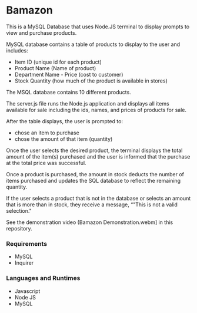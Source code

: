 # Bamazon

This is a MySQL Database that uses Node.JS terminal to display prompts to view and purchase products.

MySQL database contains a table of products to display to the user and includes: 
- Item ID (unique id for each product) 
- Product Name (Name of product) 
- Department Name - Price (cost to customer) 
- Stock Quantity (how much of the product is available in stores)

The MSQL database contains 10 different products.

The server.js file runs the Node.js application and displays all items available for sale including the ids, names, and prices of products for sale.

After the table displays, the user is prompted to: 
- chose an item to purchase 
- chose the amount of that item (quantity)

Once the user selects the desired product, the terminal displays the total amount of the item(s) purchased and the user is informed that the purchase at the total price was successful.

Once a product is purchased, the amount in stock deducts the number of items purchased and updates the SQL database to reflect the remaining quantity.

If the user selects a product that is not in the database or selects an amount that is more than in stock, they receive a message, “"This is not a valid selection."

See the demonstration video (Bamazon Demonstration.webm] in this repository.

### Requirements
  - MySQL
  - Inquirer

### Languages and Runtimes

- Javascript
- Node JS
- MySQL
